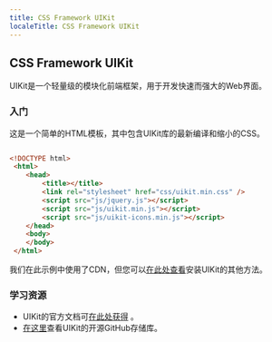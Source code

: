 ```yaml
---
title: CSS Framework UIKit
localeTitle: CSS Framework UIKit
---
```

## CSS Framework UIKit

UIKit是一个轻量级的模块化前端框架，用于开发快速而强大的Web界面。

### 入门

这是一个简单的HTML模板，其中包含UIKit库的最新编译和缩小的CSS。

```html

<!DOCTYPE html> 
 <html> 
    <head> 
        <title></title> 
        <link rel="stylesheet" href="css/uikit.min.css" /> 
        <script src="js/jquery.js"></script> 
        <script src="js/uikit.min.js"></script> 
        <script src="js/uikit-icons.min.js"></script> 
    </head> 
    <body> 
    </body> 
 </html> 
```

我们在此示例中使用了CDN，但您可以[在此处查看](https://getuikit.com/docs/introduction)安装UIKit的其他方法。

### 学习资源

*   UIKit的官方文档可[在此处获得](https://getuikit.com/docs/introduction) 。
*   [在这里](https://github.com/uikit/uikit)查看UIKit的开源GitHub存储库。